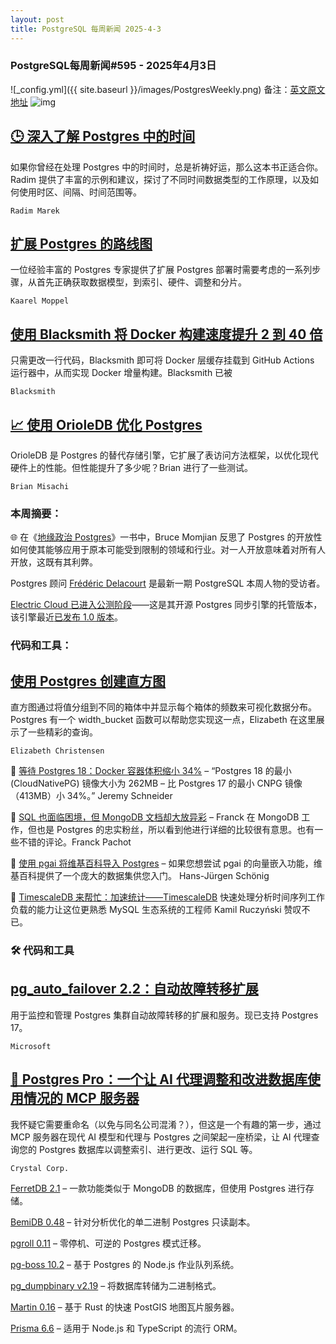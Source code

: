 ```yaml
---
layout: post
title: PostgreSQL 每周新闻 2025-4-3
---
```

### PostgreSQL每周新闻#595 - 2025年4月3日
![_config.yml]({{ site.baseurl }}/images/PostgresWeekly.png)
备注：[英文原文地址](https://postgresweekly.com/issues/595)
![img](https://res.cloudinary.com/cpress/image/upload/w_1280,e_sharpen:60,q_auto/quqznyttxi5khg6tyhgf.jpg)
## [🕒 深入了解 Postgres 中的时间](https://postgresweekly.com/link/167920/web)
如果你曾经在处理 Postgres 中的时间时，总是祈祷好运，那么这本书正适合你。Radim 提供了丰富的示例和建议，探讨了不同时间数据类型的工作原理，以及如何使用时区、间隔、时间范围等。

`Radim Marek`

## [扩展 Postgres 的路线图](https://postgresweekly.com/link/167921/web)
一位经验丰富的 Postgres 专家提供了扩展 Postgres 部署时需要考虑的一系列步骤，从首先正确获取数据模型，到索引、硬件、调整和分片。


`Kaarel Moppel`
## [使用 Blacksmith 将 Docker 构建速度提升 2 到 40 倍](https://postgresweekly.com/link/167919/web)
只需更改一行代码，Blacksmith 即可将 Docker 层缓存挂载到 GitHub Actions 运行器中，从而实现 Docker 增量构建。Blacksmith 已被


`Blacksmith  `
## [📈 使用 OrioleDB 优化 Postgres](https://postgresweekly.com/link/167922/web)
OrioleDB 是 Postgres 的替代存储引擎，它扩展了表访问方法框架，以优化现代硬件上的性能。但性能提升了多少呢？Brian 进行了一些测试。


`Brian Misachi `

### 本周摘要：

🌐 在《[地缘政治 Postgres](https://postgresweekly.com/link/167923/web)》一书中，Bruce Momjian 反思了 Postgres 的开放性如何使其能够应用于原本可能受到限制的领域和行业。对一人开放意味着对所有人开放，这既有其利弊。

Postgres 顾问 [Frédéric Delacourt](https://postgresweekly.com/link/167924/web) 是最新一期 PostgreSQL 本周人物的受访者。

[Electric Cloud 已进入公测阶段](https://postgresweekly.com/link/167925/web)——这是其开源 Postgres 同步引擎的托管版本，该引擎最近[已发布 1.0 版本](https://postgresweekly.com/link/167926/web)。

### 代码和工具：

## [使用 Postgres 创建直方图](https://postgresweekly.com/link/167927/web)
直方图通过将值分组到不同的箱体中并显示每个箱体的频数来可视化数据分布。Postgres 有一个 width_bucket 函数可以帮助您实现这一点，Elizabeth 在这里展示了一些精彩的查询。


`Elizabeth Christensen`

📄 [等待 Postgres 18：Docker 容器体积缩小 34%](https://postgresweekly.com/link/167929/web) – “Postgres 18 的最小 (CloudNativePG) 镜像大小为 262MB – 比 Postgres 17 的最小 CNPG 镜像（413MB）小 34%。” Jeremy Schneider

📄 [SQL 也面临困境，但 MongoDB 文档却大放异彩](https://postgresweekly.com/link/167930/web) – Franck 在 MongoDB 工作，但也是 Postgres 的忠实粉丝，所以看到他进行详细的比较很有意思。也有一些不错的评论。Franck Pachot

📄 [使用 pgai 将维基百科导入 Postgres](https://postgresweekly.com/link/167931/web) – 如果您想尝试 pgai 的向量嵌入功能，维基百科提供了一个庞大的数据集供您入门。 Hans-Jürgen Schönig

📄 [TimescaleDB 来帮忙：加速统计——TimescaleDB](https://postgresweekly.com/link/167932/web) 快速处理分析时间序列工作负载的能力让这位更熟悉 MySQL 生态系统的工程师 Kamil Ruczyński 赞叹不已。

### 🛠 代码和工具

## [pg_auto_failover 2.2：自动故障转移扩展](https://postgresweekly.com/link/167933/web)
用于监控和管理 Postgres 集群自动故障转移的扩展和服务。现已支持 Postgres 17。


`Microsoft `

## [🤖 Postgres Pro：一个让 AI 代理调整和改进数据库使用情况的 MCP 服务器](https://postgresweekly.com/link/167661/web)
我怀疑它需要重命名（以免与同名公司混淆？），但这是一个有趣的第一步，通过 MCP 服务器在现代 AI 模型和代理与 Postgres 之间架起一座桥梁，让 AI 代理查询您的 Postgres 数据库以调整索引、进行更改、运行 SQL 等。

`Crystal Corp. `

[FerretDB 2.1](https://postgresweekly.com/link/167936/web) – 一款功能类似于 MongoDB 的数据库，但使用 Postgres 进行存储。

[BemiDB 0.48](https://postgresweekly.com/link/167937/web) – 针对分析优化的单二进制 Postgres 只读副本。

[pgroll 0.11](https://postgresweekly.com/link/167938/web) – 零停机、可逆的 Postgres 模式迁移。

[pg-boss 10.2](https://postgresweekly.com/link/167939/web) – 基于 Postgres 的 Node.js 作业队列系统。

[pg_dumpbinary v2.19](https://postgresweekly.com/link/167940/web) – 将数据库转储为二进制格式。

[Martin 0.16](https://postgresweekly.com/link/167941/web) – 基于 Rust 的快速 PostGIS 地图瓦片服务器。

[Prisma 6.6](https://postgresweekly.com/link/167942/web) – 适用于 Node.js 和 TypeScript 的流行 ORM。